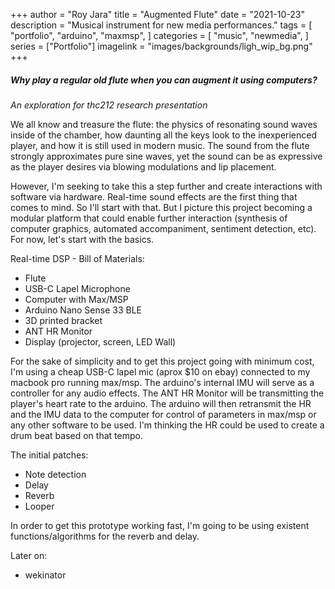 +++
author = "Roy Jara"
title = "Augmented Flute"
date = "2021-10-23"
description = "Musical instrument for new media performances."
tags = [
    "portfolio",
    "arduino",
    "maxmsp",
]
categories = [
    "music",
    "newmedia",
]
series = ["Portfolio"]
imagelink = "images/backgrounds/ligh_wip_bg.png"
+++

##### Why play a regular old flute when you can augment it using computers?

_An exploration for thc212 research presentation_

We all know and treasure the flute: the physics of resonating sound waves inside of the chamber, how daunting all the keys look to the inexperienced player, and how it is still used in modern music. The sound from the flute strongly approximates pure sine waves, yet the sound can be as expressive as the player desires via blowing modulations and lip placement.

However, I'm seeking to take this a step further and create interactions with software via hardware. Real-time sound effects are the first thing that comes to mind. So I'll start with that. But I picture this project becoming a modular platform that could enable further interaction (synthesis of computer graphics, automated accompaniment, sentiment detection, etc).
For now, let's start with the basics.

Real-time DSP - Bill of Materials:

- Flute
- USB-C Lapel Microphone
- Computer with Max/MSP
- Arduino Nano Sense 33 BLE
- 3D printed bracket
- ANT HR Monitor
- Display (projector, screen, LED Wall)

For the sake of simplicity and to get this project going with minimum cost, I'm using a cheap USB-C lapel mic (aprox $10 on ebay) connected to my macbook pro running max/msp.
The arduino's internal IMU will serve as a controller for any audio effects.
The ANT HR Monitor will be transmitting the player's heart rate to the arduino. The arduino will then retransmit the HR and the IMU data to the computer for control of parameters in max/msp or any other software to be used.
I'm thinking the HR could be used to create a drum beat based on that tempo.

The initial patches:

- Note detection
- Delay
- Reverb
- Looper

In order to get this prototype working fast, I'm going to be using existent functions/algorithms for the reverb and delay.

Later on:

- wekinator
